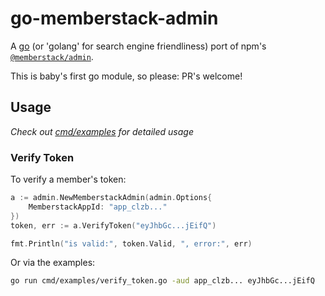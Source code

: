 # go-memberstack-admin

A [go](http://www.golang.org/) (or 'golang' for search engine friendliness) port of npm's [`@memberstack/admin`](https://www.npmjs.com/package/@memberstack/admin).

This is baby's first go module, so please: PR's welcome!

## Usage

_Check out [cmd/examples](./cmd/examples/) for detailed usage_

### Verify Token

To verify a member's token:

```go
a := admin.NewMemberstackAdmin(admin.Options{
	MemberstackAppId: "app_clzb..."
})
token, err := a.VerifyToken("eyJhbGc...jEifQ")

fmt.Println("is valid:", token.Valid, ", error:", err)
```

Or via the examples:

```bash
go run cmd/examples/verify_token.go -aud app_clzb... eyJhbGc...jEifQ
```
